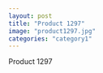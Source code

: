 ```yaml
---
layout: post
title: "Product 1297"
image: "product1297.jpg"
categories: "category1"
---
```

Product 1297
